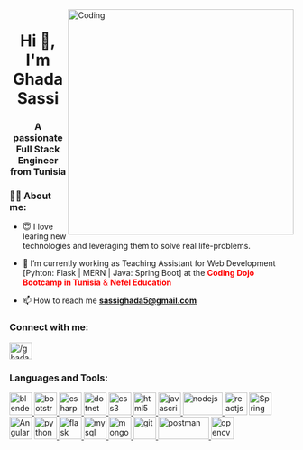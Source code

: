 <img align="right" alt="Coding" width="400" src="https://user-images.githubusercontent.com/59734313/157189039-c09b3e38-9f42-42c0-ab54-14f1574190a7.gif">

<h1 align="center">Hi 👋, I'm Ghada Sassi</h1>
<h3 align="center">A passionate Full Stack Engineer from Tunisia</h3>

<h3>👩‍💻 About me:</h3>

- 😇 I love learing new technologies and leveraging them to solve real life-problems.

- 🌱 I’m currently working as Teaching Assistant for Web Development [Pyhton: Flask | MERN | Java: Spring Boot] at the <span style="color: red;"> **Coding Dojo Bootcamp in Tunisia**<span> &  <span style="color: red;"> **Nefel Education**<span>

- 📫 How to reach me **sassighada5@gmail.com**

<h3 align="left">Connect with me:</h3>
<p align="left">
<a href="https://tn.linkedin.com/in/ghada-sassi" target="blank"><img align="center" src="https://raw.githubusercontent.com/rahuldkjain/github-profile-readme-generator/master/src/images/icons/Social/linked-in-alt.svg" alt="/ghada-sassi/" height="30" width="40" /></a>
</p>

<h3 align="left">Languages and Tools:</h3>
<p align="left"> 
  <a href="https://www.blender.org/" target="_blank" rel="noreferrer"> <img src="https://upload.wikimedia.org/wikipedia/commons/thumb/0/0c/Blender_logo_no_text.svg/2503px-Blender_logo_no_text.svg.png" alt="blender" width="40" height="40"/> </a> 
  <a href="https://getbootstrap.com" target="_blank" rel="noreferrer"> <img src="https://cdn-icons-png.flaticon.com/512/5968/5968672.png" alt="bootstrap" width="40" height="40"/> </a> 
  <a href="https://www.w3schools.com/cs/" target="_blank" rel="noreferrer"> <img src="https://upload.wikimedia.org/wikipedia/commons/4/4f/Csharp_Logo.png" alt="csharp" width="40" height="40"/> </a> 
  <a href="https://dotnet.microsoft.com/" target="_blank" rel="noreferrer"> <img src="https://cdn.iconscout.com/icon/free/png-256/free-microsoft-dotnet-logo-icon-download-in-svg-png-gif-file-formats--wordmark-dot-net-programming-langugae-freebies-pack-logos-icons-1175177.png" alt="dotnet" width="40" height="40"/> </a> 
  <a href="https://www.w3schools.com/css/" target="_blank" rel="noreferrer"> <img src="https://img.icons8.com/fluent/200/css3.png" alt="css3" width="40" height="40"/> </a>  
  <a href="https://www.w3.org/html/" target="_blank" rel="noreferrer"> <img src="https://upload.wikimedia.org/wikipedia/commons/thumb/6/61/HTML5_logo_and_wordmark.svg/800px-HTML5_logo_and_wordmark.svg.png" alt="html5" width="40" height="40"/> </a> 
  <a href="https://developer.mozilla.org/en-US/docs/Web/JavaScript" target="_blank" rel="noreferrer"> <img src="https://upload.wikimedia.org/wikipedia/commons/6/6a/JavaScript-logo.png" alt="javascript" width="40" height="40"/> </a>
  <a href="https://nodejs.org" target="_blank" rel="noreferrer"> <img src="https://cdn.freebiesupply.com/logos/large/2x/nodejs-1-logo-png-transparent.png" alt="nodejs" width="70" height="40"/> </a>
  <a href="https://reactjs.org/" target="_blank" rel="noreferrer">  </a><img src="https://www.abrilliants.com/wp-content/uploads/2023/05/1631110818-logo-react-js.png" alt="reactjs" width="40" height="40"/>
  <a href="https://commons.wikimedia.org/wiki/File:Spring_Boot.svg#/media/File:Spring_Boot.svg"><img src="https://img.icons8.com/?size=512&id=90519&format=png" alt="Spring Boot" height="40" width="40"></a>
  <a href="https://commons.wikimedia.org/wiki/File:Angular_full_color_logo.svg#/media/Fichier:Angular_full_color_logo.svg"><img src="https://upload.wikimedia.org/wikipedia/commons/thumb/c/cf/Angular_full_color_logo.svg/2048px-Angular_full_color_logo.svg.png" alt="Angular full color logo.svg" height="40" width="40"></a>
  <a href="https://www.python.org" target="_blank" rel="noreferrer"> <img src="https://upload.wikimedia.org/wikipedia/commons/thumb/c/c3/Python-logo-notext.svg/1200px-Python-logo-notext.svg.png" alt="python" width="40" height="40"/> </a> 
  <a href="https://flask.palletsprojects.com/" target="_blank" rel="noreferrer"> <img src="https://static-00.iconduck.com/assets.00/flask-icon-797x1024-5a9evoph.png" alt="flask" width="40" height="40"/> </a> 
  <a href="https://www.mysql.com/" target="_blank" rel="noreferrer"> <img src="https://upload.wikimedia.org/wikipedia/labs/8/8e/Mysql_logo.png" alt="mysql" width="40" height="40"/> </a> 
  <a href="https://www.mongodb.com/" target="_blank" rel="noreferrer"> <img src="https://iconape.com/wp-content/png_logo_vector/mongodb.png" alt="mongodb" width="40" height="40"/> </a> 
  <a href="https://git-scm.com/" target="_blank" rel="noreferrer"> <img src="https://static-00.iconduck.com/assets.00/git-icon-2048x2048-juzdf1l5.png" alt="git" width="40" height="40"/> </a> 
  <a href="https://postman.com" target="_blank" rel="noreferrer"> <img src="https://upload.wikimedia.org/wikipedia/commons/c/c2/Postman_%28software%29.png" alt="postman" width="90" height="40"/> </a> 
  <a href="https://opencv.org/" target="_blank" rel="noreferrer"> <img src="https://upload.wikimedia.org/wikipedia/commons/thumb/5/53/OpenCV_Logo_with_text.png/487px-OpenCV_Logo_with_text.png" alt="opencv" width="40" height="40"/> </a> 
</p>
